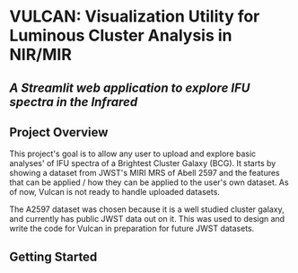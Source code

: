 # VULCAN: Visualization Utility for Luminous Cluster Analysis in NIR/MIR
## *A Streamlit web application to explore IFU spectra in the Infrared*

## Project Overview

This project's goal is to allow any user to upload and explore basic analyses' of IFU spectra of a Brightest Cluster Galaxy (BCG). It starts by showing a dataset from JWST's MIRI MRS of Abell 2597 and the features that can be applied / how they can be applied to the user's own dataset. As of now, Vulcan is not ready to handle uploaded datasets. 

The A2597 dataset was chosen because it is a well studied cluster galaxy, and currently has public JWST data out on it. This was used to design and write the code for Vulcan in preparation for future JWST datasets. 

## Getting Started

## 
